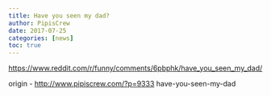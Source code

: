 ```yaml
---
title: Have you seen my dad?
author: PipisCrew
date: 2017-07-25
categories: [news]
toc: true
---
```


https://www.reddit.com/r/funny/comments/6pbphk/have_you_seen_my_dad/

origin - http://www.pipiscrew.com/?p=9333 have-you-seen-my-dad
